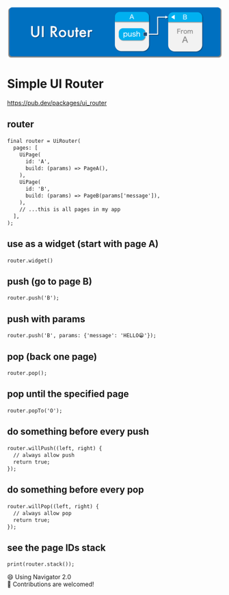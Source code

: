 ![Header](https://github.com/rbdog/ui_router/blob/main/resources/images/ui-router-header.png?raw=true)

# Simple UI Router

https://pub.dev/packages/ui_router

## router

```
final router = UiRouter(
  pages: [
    UiPage(
      id: 'A',
      build: (params) => PageA(),
    ),
    UiPage(
      id: 'B',
      build: (params) => PageB(params['message']),
    ),
    // ...this is all pages in my app
  ],
);
```

## use as a widget (start with page A)

```
router.widget()
```

## push (go to page B)

```
router.push('B');
```

## push with params

```
router.push('B', params: {'message': 'HELLO😁'});
```

## pop (back one page)

```
router.pop();
```

## pop until the specified page

```
router.popTo('O');
```

## do something before every push

```
router.willPush((left, right) {
  // always allow push
  return true;
});
```

## do something before every pop

```
router.willPop((left, right) {
  // always allow pop
  return true;
});
```

## see the page IDs stack

```
print(router.stack());
```

😄 Using Navigator 2.0\
🎉 Contributions are welcomed!
